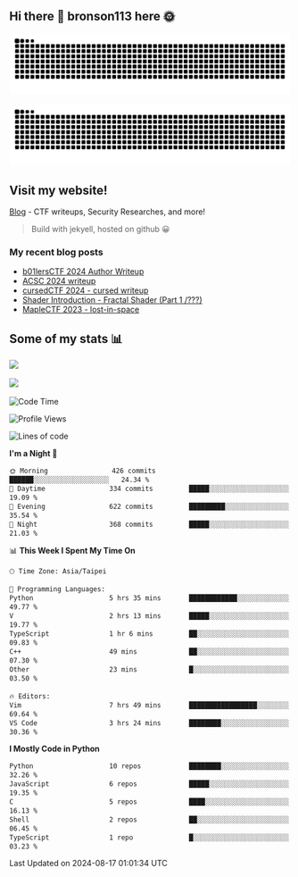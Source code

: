 ## Hi there 👋 bronson113 here 🌞
<div align="center">

![GitHub Snake Light](https://raw.githubusercontent.com/bronson113/bronson113/snake/github-snake.svg#gh-light-mode-only)

![GitHub Snake dark](https://raw.githubusercontent.com/bronson113/bronson113/snake/github-snake-dark.svg#gh-dark-mode-only)

</div>

## Visit my website!
[Blog](https://bronson113.github.io/) - CTF writeups, Security Researches, and more! 

> Build with jekyell, hosted on github 😀

### My recent blog posts

<!-- BLOG-POST-LIST:START -->
- [b01lersCTF 2024 Author Writeup](http://blog.bronson113.org/2024/04/15/b01lersctf-2024-author-writeup.html)
- [ACSC 2024 writeup](http://blog.bronson113.org/2024/04/03/acsc-2024-writeup.html)
- [cursedCTF 2024 - cursed writeup](http://blog.bronson113.org/2024/04/03/cursed.html)
- [Shader Introduction - Fractal Shader &lpar;Part 1 /???&rpar;](http://blog.bronson113.org/2024/03/12/shader-introduction-fractal-shader-part-1.html)
- [MapleCTF 2023 - lost-in-space](http://blog.bronson113.org/2023/10/03/maplectf-2023-lost-in-space.html)
<!-- BLOG-POST-LIST:END -->

## Some of my stats 📊
![](https://github-readme-stats-sigma-five.vercel.app/api?username=bronson113&theme=transparent&show_icons=true)

![](https://github-readme-stats-sigma-five.vercel.app/api/top-langs/?username=bronson113&theme=transparent&layout=compact&card_width=445)



<!--START_SECTION:waka-->
![Code Time](http://img.shields.io/badge/Code%20Time-776%20hrs%2053%20mins-blue)

![Profile Views](http://img.shields.io/badge/Profile%20Views-1-blue)

![Lines of code](https://img.shields.io/badge/From%20Hello%20World%20I%27ve%20Written-963.9%20thousand%20lines%20of%20code-blue)

**I'm a Night 🦉** 

```text
🌞 Morning                426 commits         ██████░░░░░░░░░░░░░░░░░░░   24.34 % 
🌆 Daytime                334 commits         █████░░░░░░░░░░░░░░░░░░░░   19.09 % 
🌃 Evening                622 commits         █████████░░░░░░░░░░░░░░░░   35.54 % 
🌙 Night                  368 commits         █████░░░░░░░░░░░░░░░░░░░░   21.03 % 
```


📊 **This Week I Spent My Time On** 

```text
🕑︎ Time Zone: Asia/Taipei

💬 Programming Languages: 
Python                   5 hrs 35 mins       ████████████░░░░░░░░░░░░░   49.77 % 
V                        2 hrs 13 mins       █████░░░░░░░░░░░░░░░░░░░░   19.77 % 
TypeScript               1 hr 6 mins         ██░░░░░░░░░░░░░░░░░░░░░░░   09.83 % 
C++                      49 mins             ██░░░░░░░░░░░░░░░░░░░░░░░   07.30 % 
Other                    23 mins             █░░░░░░░░░░░░░░░░░░░░░░░░   03.50 % 

🔥 Editors: 
Vim                      7 hrs 49 mins       █████████████████░░░░░░░░   69.64 % 
VS Code                  3 hrs 24 mins       ████████░░░░░░░░░░░░░░░░░   30.36 % 
```

**I Mostly Code in Python** 

```text
Python                   10 repos            ████████░░░░░░░░░░░░░░░░░   32.26 % 
JavaScript               6 repos             █████░░░░░░░░░░░░░░░░░░░░   19.35 % 
C                        5 repos             ████░░░░░░░░░░░░░░░░░░░░░   16.13 % 
Shell                    2 repos             ██░░░░░░░░░░░░░░░░░░░░░░░   06.45 % 
TypeScript               1 repo              █░░░░░░░░░░░░░░░░░░░░░░░░   03.23 % 
```




 Last Updated on 2024-08-17 01:01:34 UTC
<!--END_SECTION:waka-->
